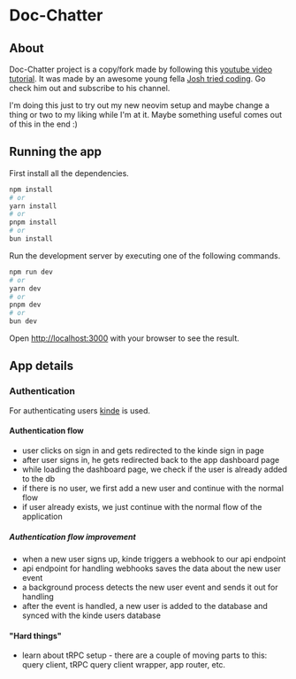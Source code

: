 # Doc-Chatter

## About

Doc-Chatter project is a copy/fork made by following this [youtube video tutorial](https://youtu.be/ucX2zXAZ1I0). It was made by an awesome young fella [Josh tried coding](https://www.youtube.com/@joshtriedcoding). Go check him out and subscribe to his channel.

I'm doing this just to try out my new neovim setup and maybe change a thing or two to my liking while I'm at it. Maybe something useful comes out of this in the end :)

## Running the app

First install all the dependencies.

```bash
npm install
# or
yarn install
# or
pnpm install
# or
bun install
```

Run the development server by executing one of the following commands.

```bash
npm run dev
# or
yarn dev
# or
pnpm dev
# or
bun dev
```

Open [http://localhost:3000](http://localhost:3000) with your browser to see the result.

## App details

### Authentication

For authenticating users [kinde](https://kinde.com) is used.  

#### Authentication flow

- user clicks on sign in and gets redirected to the kinde sign in page
- after user signs in, he gets redirected back to the app dashboard page
- while loading the dashboard page, we check if the user is already added to the db
- if there is no user, we first add a new user and continue with the normal flow
- if user already exists, we just continue with the normal flow of the application

##### Authentication flow improvement
- when a new user signs up, kinde triggers a webhook to our api endpoint
- api endpoint for handling webhooks saves the data about the new user event
- a background process detects the new user event and sends it out for handling
- after the event is handled, a new user is added to the database and synced with the kinde users database

#### "Hard things"

- learn about tRPC setup - there are a couple of moving parts to this: query client, tRPC query client wrapper, app router, etc.
